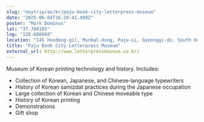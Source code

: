 ```yaml
---
slug: "daytrip/as/kr/paju-book-city-letterpress-museum"
date: "2025-06-04T16:28:41.499Z"
poster: "Mark Dominus"
lat: "37.708185"
lng: "126.686668"
location: "145 Hoedong-gil, Munbal-dong, Paju-si, Gyeonggi-do, South Korea"
title: "Paju Book City Letterpress Museum"
external_url: http://www.letterpressmuseum.co.kr/
---
```

Museum of Korean printing technology and history.  Includes:
* Collection of Korean, Japanese, and Chinese-language typewriters
* History of Korean samizdat practices during the Japanese occupation
* Large collection of Korean and Chinese moveable type
* History of Korean printing
* Demonstrations
* Gift shop